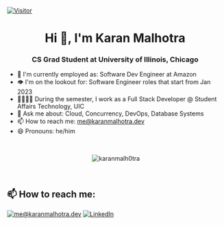 [![Visitor](https://visitor-badge.laobi.icu/badge?page_id=karanmalh0tra.karanmalh0tra)](https://github.com/karanmalh0tra)
<h1 align="center">Hi 👋, I'm Karan Malhotra</h1>
<h3 align="center">CS Grad Student at University of Illinois, Chicago </h3>

- 💼 I'm currently employed as: Software Dev Engineer at Amazon
- 👁 I'm on the lookout for: Software Engineer roles that start from Jan 2023
- 👨🏽‍🎓💼 During the semester, I work as a Full Stack Developer @ Student Affairs Technology, UIC
- 💬 Ask me about: Cloud, Concurrency, DevOps, Database Systems
- 📫 How to reach me: me@karanmalhotra.dev
- 😄 Pronouns: he/him

<br>
<div align="center">
<p>&nbsp;<img align="center" src="https://github-readme-stats.vercel.app/api?username=karanmalh0tra&show_icons=true" alt="karanmalh0tra" /></p>
</div>

<br>
<h2>📫 How to reach me:</h2>

<a href="mailto:me@karanmalhotra.dev">![me@karanmalhotra.dev](https://img.shields.io/badge/Gmail-D14836?style=for-the-badge&logo=gmail&logoColor=white)</a> <a href="https://www.linkedin.com/in/karanmalhotra09/">![LinkedIn](https://img.shields.io/badge/LinkedIn-0077B5?style=for-the-badge&logo=linkedin&logoColor=white)</a>
